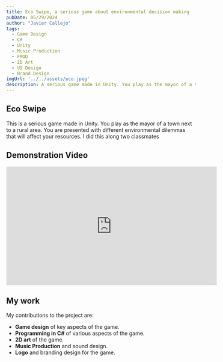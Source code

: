 ```yaml
---
title: Eco Swipe, a serious game about environmental decision making
pubDate: 05/29/2024
author: "Javier Callejo"
tags:
  - Game Design
  - C#
  - Unity
  - Music Production
  - FMOD
  - 2D Art
  - UI Design
  - Brand Design
imgUrl: '../../assets/eco.jpeg'
description: A serious game made in Unity. You play as the mayor of a town next to a rural area. You are presented with different environmental dilemmas that will affect your resources.
---
```


## Eco Swipe

This is a serious game made in Unity. You play as the mayor of a town next to a rural area. You are presented with different environmental dilemmas that will affect your resources. I did this along two classmates

## Demonstration Video

<iframe width="560" height="315" src="https://www.youtube.com/embed/8saUxsr78yw?si=Wj-IfaBMOn2Qu8bD" title="YouTube video player" frameborder="0" allow="accelerometer; autoplay; clipboard-write; encrypted-media; gyroscope; picture-in-picture; web-share" referrerpolicy="strict-origin-when-cross-origin" allowfullscreen></iframe>

## My work

My contributions to the project are:
- **Game design** of key aspects of the game.
- **Programming in C#** of various aspects of the game.
- **2D art** of the game.
- **Music Production** and sound design.
- **Logo** and branding design for the game.
